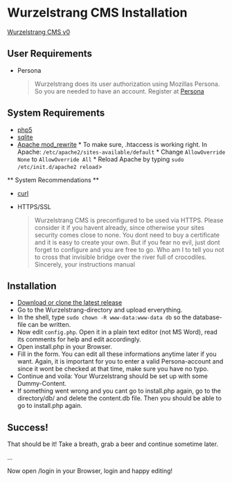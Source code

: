 # Wurzelstrang CMS Installation

[Wurzelstrang CMS v0](https://bitbucket.org/LordNiko/1pagecms)

## User Requirements

* Persona

  > Wurzelstrang does its user authorization using Mozillas Persona. So you are needed to have an account. Register at [Persona](https://login.persona.org)


## System Requirements

* [php5](http://php.net/)
* [sqlite](https://sqlite.org/)
* [Apache mod_rewrite](http://httpd.apache.org/docs/2.2/mod/mod_rewrite.html)
        * To make sure, .htaccess is working right. In Apache:
                `/etc/apache2/sites-available/default`
        * Change `AllowOverride None` to `AllowOverride All`
        * Reload Apache by typing `sudo /etc/init.d/apache2 reload`>

** System Recommendations **

* [curl](http://curl.haxx.se/)
* HTTPS/SSL
  
  > Wurzelstrang CMS is preconfigured to be used via HTTPS. Please consider it if you havent already, since otherwise your sites security comes close to none. You dont need to buy a certificate and it is easy to create your own. But if you fear no evil, just dont forget to configure and you are free to go. Who am I to tell you not to cross that invisible bridge over the river full of crocodiles.  
  > Sincerely, your instructions manual


## Installation

* [Download or clone the latest release](https://bitbucket.org/LordNiko/wurzelstrang/)
* Go to the Wurzelstrang-directory and upload erverything.
* In the shell, type `sudo chown -R www-data:www-data db` so the database-file can be written.
* Now edit `config.php`. Open it in a plain text editor (not MS Word), read its comments for help and edit accordingly.
* Open install.php in your Browser.
* Fill in the form. You can edit all these informations anytime later if you want. Again, it is important for you to enter a valid Persona-account and since it wont be checked at that time, make sure you have no typo.  
* Continue and voila: Your Wurzelstrang should be set up with some Dummy-Content.
* If something went wrong and you cant go to install.php again, go to the directory/db/ and delete the content.db file. Then you should be able to go to install.php again.


## Success!

That should be it! 
Take a breath, grab a beer and continue sometime later.  

...  
  
Now open /login in your Browser, login and happy editing!
